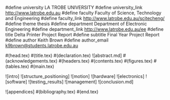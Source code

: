 #define university LA TROBE UNIVERSITY
#define university_link http://www.latrobe.edu.au
#define faculty Faculty of Science, Technology and Engineering
#define faculty_link http://www.latrobe.edu.au/scitecheng/
#define theme thesis
#define department Department of Electronic Engineering
#define department_link http://www.latrobe.edu.au/ee
#define title Delta Printer Project Report
#define subtitle Final Year Project Report
#define author Keith Brown
#define author_email k9brown@students.latrobe.edu.au

#(head.tex)
#(title.tex)
#(declaration.tex)
![abstract.md]
#(acknowledgements.tex)
#(headers.tex)
#(contents.tex)
#(figures.tex)
#(tables.tex)
#(main.tex)

![intro]
![structure_positioning]
![motion]
![hardware]
![electronics]
![software]
![testing_results]
![management]
![conclusion.md]

![appendices]
#(bibliography.tex)
#(end.tex)



